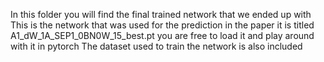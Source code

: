 In this folder you will find the final trained network that we ended up with
This is the network that was used for the prediction in the paper
it is titled A1_dW_1A_SEP1_0BN0W_15_best.pt
you are free to load it and play around with it in pytorch
The dataset used to train the network is also included